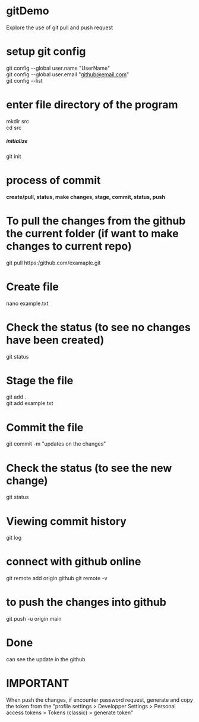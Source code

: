 # gitDemo
Explore the use of git pull and push request

# setup git config
git config --global user.name "UserName" <br>
git config --global user.email "github@email.com" <br>
git config --list <br>

# enter file directory of the program
mkdir src <br>
cd src <br>

##### initialize #####
git init

# process of commit 
<b>create/pull, status, make changes, stage, commit, status, push</b>

# To pull the changes from the github the current folder (if want to make changes to current repo)
git pull https:/github.com/examaple.git

# Create file
nano example.txt

# Check the status (to see no changes have been created)
git status

# Stage the file
git add . <br>
git add example.txt <br>

# Commit the file
git commit -m "updates on the changes" <br>

# Check the status (to see the new change)
git status

# Viewing commit history
git log

# connect with github online 
git remote add origin github <repo>
git remote -v

# to push the changes into github 
git push -u origin main

# Done
can see the update in the github

# IMPORTANT 

When push the changes, if encounter password request, generate and copy the token from the "profile settings > Developper Settings > Personal access tokens > Tokens (classic) > generate token"
